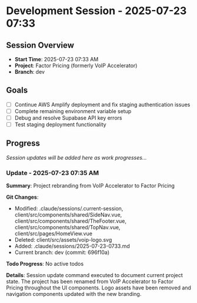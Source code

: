 # Development Session - 2025-07-23 07:33

## Session Overview
- **Start Time**: 2025-07-23 07:33 AM
- **Project**: Factor Pricing (formerly VoIP Accelerator)
- **Branch**: dev

## Goals
- [ ] Continue AWS Amplify deployment and fix staging authentication issues
- [ ] Complete remaining environment variable setup
- [ ] Debug and resolve Supabase API key errors
- [ ] Test staging deployment functionality

## Progress

*Session updates will be added here as work progresses...*

### Update - 2025-07-23 07:35 AM

**Summary**: Project rebranding from VoIP Accelerator to Factor Pricing

**Git Changes**:
- Modified: .claude/sessions/.current-session, client/src/components/shared/SideNav.vue, client/src/components/shared/TheFooter.vue, client/src/components/shared/TopNav.vue, client/src/pages/HomeView.vue
- Deleted: client/src/assets/voip-logo.svg
- Added: .claude/sessions/2025-07-23-0733.md
- Current branch: dev (commit: 696f10a)

**Todo Progress**: No active todos

**Details**: Session update command executed to document current project state. The project has been renamed from VoIP Accelerator to Factor Pricing throughout the UI components. Logo assets have been removed and navigation components updated with the new branding.